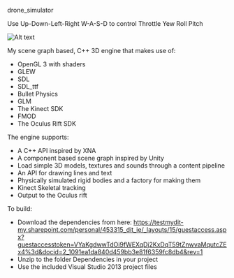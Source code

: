 drone_simulator

Use Up-Down-Left-Right W-A-S-D to control Throttle Yew Roll Pitch

![Alt text](https://raw.github.com/skooter500/BGE/master/Logo/BGE_Logo_01.png)

My scene graph based, C++ 3D engine that makes use of:
* OpenGL 3 with shaders
* GLEW
* SDL
* SDL_ttf
* Bullet Physics
* GLM
* The Kinect SDK
* FMOD
* The Oculus Rift SDK


The engine supports:

* A C++ API inspired by XNA
* A component based scene graph inspired by Unity
* Load simple 3D models, textures and sounds through a content pipeline
* An API for drawing lines and text
* Physically simulated rigid bodies and a factory for making them
* Kinect Skeletal tracking
* Output to the Oculus rift

To build:

* Download the dependencies from here: https://testmydit-my.sharepoint.com/personal/453315_dit_ie/_layouts/15/guestaccess.aspx?guestaccesstoken=VYaKgdwwTdOi9fWEXqDj2KxDqT59tZnwvaMqutcZEx4%3d&docid=2_1091ea1da840d459bb3e81f6359fc8db4&rev=1
* Unzip to the folder Dependencies in your project 
* Use the included Visual Studio 2013 project files


